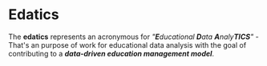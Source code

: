 # Edatics

The **edatics** represents an acronymous for _"**E**ducational **D**ata **A**naly**TICS**"_ - That's an purpose of work for educational data analysis with the goal of contributing to a _**data-driven education management model**_.

